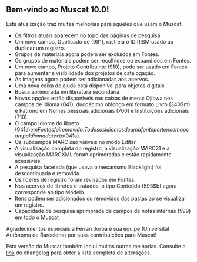 ## Bem-vindo ao Muscat 10.0!
Esta atualização traz muitas melhorias para aqueles que usam o Muscat.
 
* Os filtros atuais aparecem no topo das páginas de pesquisa.
* Um novo campo, Duplicado de (981), rastreia o ID RISM usado ao duplicar um registro.
* Grupos de materiais agora podem ser excluídos em Fontes.
* Os grupos de materiais podem ser recolhidos ou expandidos em Fontes.
* Um novo campo, Projeto Contribuinte (910), pode ser usado em Fontes para aumentar a visibilidade dos projetos de catalogação.
* As imagens agora podem ser adicionadas aos acervos.
* Uma nova caixa de ajuda está disponível para objetos digitais.
* Busca aprimorada em literatura secundária
* Novas opções estão disponíveis nas caixas de menu: Ojibwa nos campos de idioma (041), duodécimo oblongo em formato Livro (340$m) e Patrono em Nomes pessoais adicionais (700) e Instituições adicionais (710).
* O campo Idioma do libreto (041$e) em Fontes foi removido. Todos os idiomas de uma fonte pertencem ao campo Idioma do texto (041$a).
* Os subcampos MARC são visíveis no modo Editar.
* A visualização completa do registro, a visualização MARC21 e a visualização MARCXML foram aprimoradas e estão rapidamente acessíveis.
* A pesquisa facetada (que usava o mecanismo Blacklight) foi descontinuada e removida.
* Os líderes de registro foram revisados em Fontes.
* Nos acervos de libretos e tratados, o tipo Conteúdo (593$b) agora corresponde ao tipo Modelo.
* Itens podem ser adicionados ou removidos das pastas ao se visualizar um registro.
* Capacidade de pesquisa aprimorada de campos de notas internas (599) em todo o Muscat
 
Agradecimentos especiais a Ferran Jorba e sua equipe (Universitat Autònoma de Barcelona) por suas contribuições para Muscat!
 
Esta versão do Muscat também inclui muitas outras melhorias. Consulte o [link](https://github.com/rism-ch/muscat/blob/master/CHANGELOG) do changelog para obter a lista completa de alterações.
